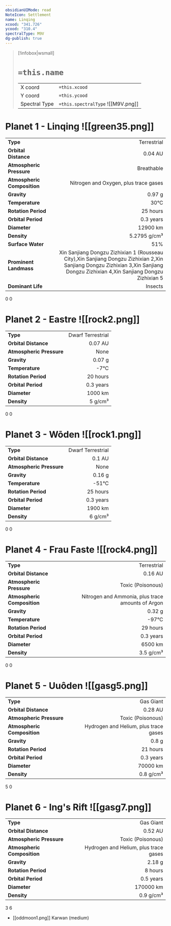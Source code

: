 ```yaml
---
obsidianUIMode: read
NoteIcon: Settlement
name: Linqing
xcood: "341.726"
ycood: "310.4"
spectralType: M9V
dg-publish: true
---
```

> [!infobox|wsmall]
> # `=this.name`
> | | |
> | - | - |
> | X coord | `=this.xcood` |
> | Y coord| `=this.ycood` |
> | Spectral Type | `=this.spectralType` ![[M9V.png]] |

# Planet 1 - Linqing ![[green35.png]]
|                             |                           |
| --------------------------- | -------------------------:|
| **Type**                    |             Terrestrial |
| **Orbital Distance**        |   0.04 AU |
| **Atmospheric Pressure**    |       Breathable |
| **Atmospheric Composition** |      Nitrogen and Oxygen, plus trace gases |
| **Gravity**                 |        0.97 g |
| **Temperature**             |    30°C |
| **Rotation Period**         |  25 hours |
| **Orbital Period** | 0.3 years |
| **Diameter**                |      12900 km | 
| **Density**                 |    5.2795 g/cm³ |
| **Surface Water**           |           51% | 
| **Prominent Landmass**      |         Xin Sanjiang Dongzu Zizhixian 1 (Rousseau City),Xin Sanjiang Dongzu Zizhixian 2,Xin Sanjiang Dongzu Zizhixian 3,Xin Sanjiang Dongzu Zizhixian 4,Xin Sanjiang Dongzu Zizhixian 5 | 
| **Dominant Life**           |         Insects |



0
0



# Planet 2 - Eastre ![[rock2.png]]
|                             |                           |
| --------------------------- | -------------------------:|
| **Type**                    |             Dwarf Terrestrial |
| **Orbital Distance**        |   0.07 AU |
| **Atmospheric Pressure**    |       None |
| **Gravity**                 |        0.07 g |
| **Temperature**             |    -7°C |
| **Rotation Period**         |  20 hours |
| **Orbital Period** | 0.3 years |
| **Diameter**                |      1000 km | 
| **Density**                 |    5 g/cm³ |



0
0



# Planet 3 - Wōden ![[rock1.png]]
|                             |                           |
| --------------------------- | -------------------------:|
| **Type**                    |             Dwarf Terrestrial |
| **Orbital Distance**        |   0.1 AU |
| **Atmospheric Pressure**    |       None |
| **Gravity**                 |        0.16 g |
| **Temperature**             |    -51°C |
| **Rotation Period**         |  25 hours |
| **Orbital Period** | 0.3 years |
| **Diameter**                |      1900 km | 
| **Density**                 |    6 g/cm³ |



0
0



# Planet 4 - Frau Faste ![[rock4.png]]
|                             |                           |
| --------------------------- | -------------------------:|
| **Type**                    |             Terrestrial |
| **Orbital Distance**        |   0.16 AU |
| **Atmospheric Pressure**    |       Toxic (Poisonous) |
| **Atmospheric Composition** |      Nitrogen and Ammonia, plus trace amounts of Argon |
| **Gravity**                 |        0.32 g |
| **Temperature**             |    -97°C |
| **Rotation Period**         |  29 hours |
| **Orbital Period** | 0.3 years |
| **Diameter**                |      6500 km | 
| **Density**                 |    3.5 g/cm³ |



0
0



# Planet 5 - Uuôden ![[gasg5.png]]
|                             |                           |
| --------------------------- | -------------------------:|
| **Type**                    |             Gas Giant |
| **Orbital Distance**        |   0.28 AU |
| **Atmospheric Pressure**    |       Toxic (Poisonous) |
| **Atmospheric Composition** |      Hydrogen and Helium, plus trace gases |
| **Gravity**                 |        0.8 g |
| **Rotation Period**         |  21 hours |
| **Orbital Period** | 0.3 years |
| **Diameter**                |      70000 km | 
| **Density**                 |    0.8 g/cm³ |



5
0



# Planet 6 - Ing's Rift ![[gasg7.png]]
|                             |                           |
| --------------------------- | -------------------------:|
| **Type**                    |             Gas Giant |
| **Orbital Distance**        |   0.52 AU |
| **Atmospheric Pressure**    |       Toxic (Poisonous) |
| **Atmospheric Composition** |      Hydrogen and Helium, plus trace gases |
| **Gravity**                 |        2.18 g |
| **Rotation Period**         |  8 hours |
| **Orbital Period** | 0.5 years |
| **Diameter**                |      170000 km | 
| **Density**                 |    0.9 g/cm³ |



3
6

- [[oddmoon1.png]] Karwan (medium)

